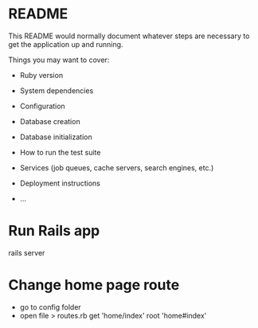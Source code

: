 # README

This README would normally document whatever steps are necessary to get the
application up and running.

Things you may want to cover:

* Ruby version

* System dependencies

* Configuration

* Database creation

* Database initialization

* How to run the test suite

* Services (job queues, cache servers, search engines, etc.)

* Deployment instructions

* ...

# Run Rails app 

rails server

# Change home page route 
- go to config folder
- open file > routes.rb
get 'home/index'
root 'home#index'
